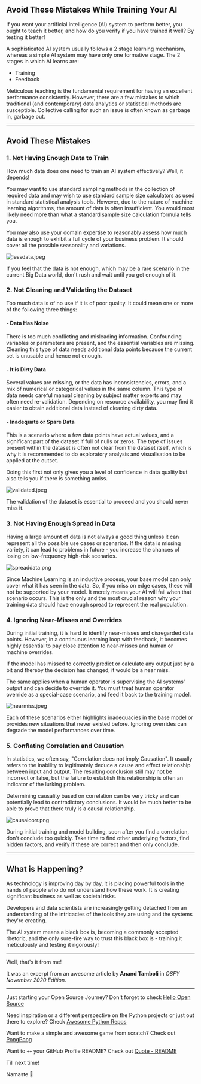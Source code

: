 ## Avoid These Mistakes While Training Your AI

If you want your artificial intelligence (AI) system to perform better, you ought to teach it better, and how do you verify if you have trained it well? By testing it better!

A sophisticated AI system usually follows a 2 stage learning mechanism, whereas a simple AI system may have only one formative stage. The 2 stages in which AI learns are:

- Training
- Feedback

Meticulous teaching is the fundamental requirement for having an excellent performance consistently. However, there are a few mistakes to which traditional (and contemporary) data analytics or statistical methods are susceptible. Collective calling for such an issue is often known as garbage in, garbage out.

---

## Avoid These Mistakes

### 1. Not Having Enough Data to Train

How much data does one need to train an AI system effectively? Well, it depends!

You may want to use standard sampling methods in the collection of required data and may wish to use standard sample size calculators as used in standard statistical analysis tools. However, due to the nature of machine learning algorithms, the amount of data is often insufficient. You would most likely need more than what a standard sample size calculation formula tells you.

You may also use your domain expertise to reasonably assess how much data is enough to exhibit a full cycle of your business problem. It should cover all the possible seasonality and variations.

![lessdata.jpeg](https://cdn.hashnode.com/res/hashnode/image/upload/v1618036600945/LDq3ODMLO.jpeg)

If you feel that the data is not enough, which may be a rare scenario in the current Big Data world, don't rush and wait until you get enough of it.

### 2. Not Cleaning and Validating the Dataset

Too much data is of no use if it is of poor quality. It could mean one or more of the following three things:

#### - Data Has Noise

There is too much conflicting and misleading information. Confounding variables or parameters are present, and the essential variables are missing. Cleaning this type of data needs additional data points because the current set is unusable and hence not enough.

#### - It is Dirty Data

Several values are missing, or the data has inconsistencies, errors, and a mix of numerical or categorical values in the same column. This type of data needs careful manual cleaning by subject matter experts and may often need re-validation. Depending on resource availability, you may find it easier to obtain additional data instead of cleaning dirty data.

#### - Inadequate or Spare Data

This is a scenario where a few data points have actual values, and a significant part of the dataset if full of nulls or zeros. The type of issues present within the dataset is often not clear from the dataset itself, which is why it is recommended to do exploratory analysis and visualisation to be applied at the outset.

Doing this first not only gives you a level of confidence in data quality but also tells you if there is something amiss.

![validated.jpeg](https://cdn.hashnode.com/res/hashnode/image/upload/v1618036626771/x9Xexyuq8.jpeg)

The validation of the dataset is essential to proceed and you should never miss it.

### 3. Not Having Enough Spread in Data

Having a large amount of data is not always a good thing unless it can represent all the possible use cases or scenarios. If the data is missing variety, it can lead to problems in future - you increase the chances of losing on low-frequency high-risk scenarios.

![spreaddata.png](https://cdn.hashnode.com/res/hashnode/image/upload/v1618036647321/v-3Ty32JR.png)

Since Machine Learning is an inductive process, your base model can only cover what it has seen in the data. So, if you miss on edge cases, these will not be supported by your model. It merely means your AI will fail when that scenario occurs. This is the only and the most crucial reason why your training data should have enough spread to represent the real population.

### 4. Ignoring Near-Misses and Overrides

During initial training, it is hard to identify near-misses and disregarded data points. However, in a continuous learning loop with feedback, it becomes highly essential to pay close attention to near-misses and human or machine overrides.

If the model has missed to correctly predict or calculate any output just by a bit and thereby the decision has changed, it would be a near miss.

The same applies when a human operator is supervising the AI systems' output and can decide to override it. You must treat human operator override as a special-case scenario, and feed it back to the training model.

![nearmiss.jpeg](https://cdn.hashnode.com/res/hashnode/image/upload/v1618036673271/ZgldlPCjj.jpeg)

Each of these scenarios either highlights inadequacies in the base model or provides new situations that never existed before. Ignoring overrides can degrade the model performances over time.

### 5. Conflating Correlation and Causation

In statistics, we often say, "Correlation does not imply Causation". It usually refers to the inability to legitimately deduce a cause and effect relationship between input and output. The resulting conclusion still may not be incorrect or false, but the failure to establish this relationship is often an indicator of the lurking problem.

Determining causality based on correlation can be very tricky and can potentially lead to contradictory conclusions. It would be much better to be able to prove that there truly is a causal relationship.

![causalcorr.png](https://cdn.hashnode.com/res/hashnode/image/upload/v1618036698368/DNeAyQv_0.png)

During initial training and model building, soon after you find a correlation, don't conclude too quickly. Take time to find other underlying factors, find hidden factors, and verify if these are correct and then only conclude.

---

## What is Happening?

As technology is improving day by day, it is placing powerful tools in the hands of people who do not understand how these work. It is creating significant business as well as societal risks.

Developers and data scientists are increasingly getting detached from an understanding of the intricacies of the tools they are using and the systems they're creating.

The AI system means a black box is, becoming a commonly accepted rhetoric, and the only sure-fire way to trust this black box is - training it meticulously and testing it rigorously!

---

Well, that's it from me!

It was an excerpt from an awesome article by **Anand Tamboli** in *OSFY November 2020 Edition*.

---

Just starting your Open Source Journey? Don't forget to check [Hello Open Source](https://github.com/siddharth2016/hello-open-source)

Need inspiration or a different perspective on the Python projects or just out there to explore? Check [Awesome Python Repos](https://github.com/siddharth2016/awesome-python-repos)

Want to make a simple and awesome game from scratch? Check out [PongPong](https://github.com/siddharth2016/PongPong)

Want to `++` your GitHub Profile README? Check out [Quote - README](https://github.com/marketplace/actions/quote-readme)

Till next time!

Namaste 🙏